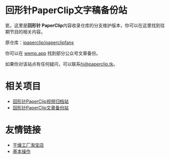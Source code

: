 # 回形针PaperClip文字稿备份站

氦，这里是**回形针 PaperClip**内容收录仓库的分支维护版本，你可以在这里找到往期节目的相关内容。

原仓库：[ipaperclip/paperclipfans](https://github.com/ipaperclip/paperclipfans)

你可以在 [wemp.app](https://wemp.app/accounts/1d9ae7b3-ca58-4370-bd6a-9dd318e8c83a) 找到部分公众号文章备份。

 如果你对该站点有任何疑问，可以联系[hi@paperclip.tk](mailto:hi@paperclip.tk)。

# 相关项目
* [回形针PaperClip视频归档站](https://www.paperclip.tk)
* [回形针PaperClip文章备份站](https://article.paperclip.tk)

# 友情链接
* [干燥工厂淘宝店](https://shop362189133.taobao.com)
* [基本操作](https://jibencaozuo.com)
